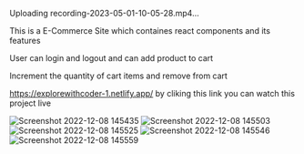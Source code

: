 Uploading recording-2023-05-01-10-05-28.mp4…













This is a E-Commerce Site which containes react components and its features 

User can login and logout and can add product to cart

Increment the quantity of cart items and remove from cart 

https://explorewithcoder-1.netlify.app/   by cliking this link you can watch this project live

![Screenshot 2022-12-08 145435](https://user-images.githubusercontent.com/100305608/206409411-1c65e3ec-4f4b-418d-82f5-6acd7db77888.png)
![Screenshot 2022-12-08 145503](https://user-images.githubusercontent.com/100305608/206409704-7860233e-d818-442e-bf0f-9bd395f762f1.png)
![Screenshot 2022-12-08 145525](https://user-images.githubusercontent.com/100305608/206409787-d701830d-b558-425c-b097-3ae5fdfdd49b.png)
![Screenshot 2022-12-08 145546](https://user-images.githubusercontent.com/100305608/206409790-78bce2e8-2fa4-478c-95d7-00b1bc14b060.png)
![Screenshot 2022-12-08 145559](https://user-images.githubusercontent.com/100305608/206409792-4ae8e99b-ef6a-4be7-9c3c-c9d1292ad7ee.png)
